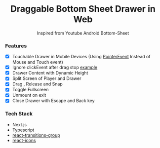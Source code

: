<h1 align="center" style="margin-top: 0px;">Draggable Bottom Sheet Drawer in Web </h1>
<p  align="center">Inspired from Youtube Android Bottom-Sheet</p>

### Features

- [x] Touchable Drawer in Mobile Devices (Using [PointerEvent](https://developer.mozilla.org/en-US/docs/Web/API/PointerEvent) Instead of Mouse and Touch event)
- [x] Ignore clickEvent after drag stop [example](https://codesandbox.io/s/drawer-close-button-issue-8tqquq?file=/src/useDrag.js)
- [x] Drawer Content with Dynamic Height
- [x] Split Screen of Player and Drawer
- [x] Drag , Release and Snap
- [x] Toggle Fullscreen
- [x] Unmount on exit
- [x] Close Drawer with Escape and Back key

### Tech Stack
- Next.js
- Typescript
- [react-transitions-group](https://reactcommunity.org/react-transition-group/)
- [react-icons](https://www.npmjs.com/package/react-icons)

